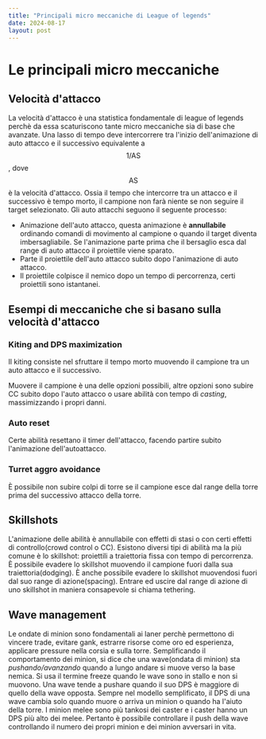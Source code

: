 ```yaml
---
title: "Principali micro meccaniche di League of legends"
date: 2024-08-17
layout: post
---
```


# Le principali micro meccaniche

## Velocità d'attacco

La velocità d'attacco è una statistica fondamentale di league of legends perchè da essa scaturiscono tante micro meccaniche sia di base che avanzate. 
Una lasso di tempo deve intercorrere tra l'inizio dell'animazione di auto attacco e il successivo equivalente a $$1/\text{AS}$$, dove $$\text{AS}$$ è la velocità d'attacco. Ossia il tempo che intercorre tra un attacco e il successivo è tempo morto, il campione non farà niente se non seguire il target selezionato.
Gli auto attacchi seguono il seguente processo:
- Animazione dell'auto attacco, questa animazione è **annullabile** ordinando comandi di movimento al campione o quando il target diventa imbersagliabile. Se l'animazione parte prima che il bersaglio esca dal range di auto attacco il proiettile viene sparato.
- Parte il proiettile dell'auto attacco subito dopo l'animazione di auto attacco.
- Il proiettile colpisce il nemico dopo un tempo di percorrenza, certi proiettili sono istantanei.

## Esempi di meccaniche che si basano sulla velocità d'attacco

### Kiting and DPS maximization

Il kiting consiste nel sfruttare il tempo morto muovendo il campione tra un auto attacco e il successivo.

Muovere il campione è una delle opzioni possibili, altre opzioni sono subire CC subito dopo l'auto attacco o usare abilità con tempo di *casting*, massimizzando i propri danni.

### Auto reset

Certe abilità resettano il timer dell'attacco, facendo partire subito l'animazione dell'autoattacco.

### Turret aggro avoidance

È possibile non subire colpi di torre se il campione esce dal range della torre prima del successivo attacco della torre.

## Skillshots

L'animazione delle abilità è annullabile con effetti di stasi o con certi effetti di controllo(crowd control o CC). Esistono diversi tipi di abilità ma la più comune è lo skillshot: proiettili a traiettoria fissa con tempo di percorrenza.
È possibile evadere lo skillshot muovendo il campione fuori dalla sua traiettoria(dodging). È anche possibile evadere lo skillshot muovendosi fuori dal suo range di azione(spacing). Entrare ed uscire dal range di azione di uno skillshot in maniera consapevole si chiama tethering.

## Wave management

Le ondate di minion sono fondamentali ai laner perchè permettono di vincere trade, evitare gank, estrarre risorse come oro ed esperienza, applicare pressure nella corsia e sulla torre.
Semplificando il comportamento dei minion, si dice che una wave(ondata di minion) sta *pushando/avanzando* quando a lungo andare si muove verso la base nemica. Si usa il termine freeze quando le wave sono in stallo e non si muovono.
Una wave tende a pushare quando il suo DPS è maggiore di quello della wave opposta. Sempre nel modello semplificato, il DPS di una wave cambia solo quando muore o arriva un minion o quando ha l'aiuto della torre. I minion melee sono più tankosi dei caster e i caster hanno un DPS più alto dei melee.
Pertanto è possibile controllare il push della wave controllando il numero dei propri minion e dei minion avversari in vita.
